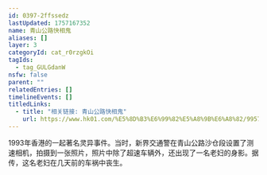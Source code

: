 ```yaml
---
id: 0397-2ffssedz
lastUpdated: 1757167352
name: 青山公路快相鬼
aliases: []
layer: 3
categoryId: cat_r0rzgkOi
tagIds:
  - tag_GULGdanW
nsfw: false
parent: ""
relatedEntries: []
timelineEvents: []
titledLinks:
  - title: "相关链接: 青山公路快相鬼"
    url: https://www.hk01.com/%E5%8D%B3%E6%99%82%E5%A8%9B%E6%A8%82/995735/%E9%AC%BC%E6%95%85-%E5%8D%8A%E5%A4%9C%E9%9D%92%E5%B1%B1%E5%85%AC%E8%B7%AF-%E9%AC%BC%E5%BF%AB%E7%9B%B8-%E5%93%84%E5%8B%95%E4%B8%80%E6%99%82-%E5%82%B3%E9%A9%9A%E5%8B%95%E4%BA%A4%E9%80%9A%E9%83%A8%E8%A6%81%E5%85%A7%E9%83%A8%E8%AA%BF%E6%9F%A5
---
```


1993年香港的一起著名灵异事件。当时，新界交通警在青山公路沙仓段设置了测速相机，拍摄到一张照片，照片中除了超速车辆外，还出现了一名老妇的身影。据传，这名老妇在几天前的车祸中丧生。